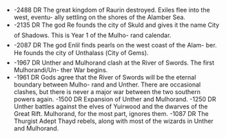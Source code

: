 - -2488 DR The great kingdom of
  Raurin destroyed. Exiles
  flee into the west, eventu-
  ally settling on the shores of
  the Alamber Sea.
- -2135 DR
  The god Re founds the city
  of Skuld and gives it the
  name City of Shadows.
  This is Year 1 of the Mulho-
  rand calendar.
- -2087 DR
  The god Enlil finds pearls on
  the west coast of the Alam-
  ber. He founds the city of
  Unthalass (City of Gems).
- -1967 DR
  Unther and Mulhorand
  clash at the River of Swords.
  The first Mulhorandi/Un-
  ther War begins.
- -1961 DR
  Gods agree that the River of
  Swords will be the eternal
  boundary between Mulho-
  rand and Unther. There are
  occasional clashes, but
  there is never a major war
  between the two southern
  powers again.
  -1500 DR
  Expansion of Unther and
  Mulhorand.
  -1250 DR
  Unther battles against the
  elves of Yuirwood and the
  dwarves of the Great Rift.
  Mulhorand, for the most
  part, ignores them.
  -1087 DR
  The Thurgist Adept Thayd
  rebels, along with most of
  the wizards in Unther and
  Mulhorand.